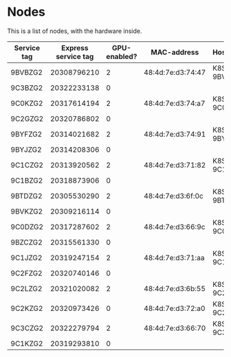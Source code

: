 # Nodes
This is a list of nodes, with the hardware inside.

| Service tag 	| Express service tag 	| GPU-enabled? 	| MAC-address       | Hostname      |
|-------------	|---------------------	|--------------	| ----------------- | ------------- |
| 9BVBZG2     	| 20308796210         	| 2            	| 48:4d:7e:d3:74:47 | K8S-G-9BVBZG2 |
| 9C3BZG2     	| 20322233138         	| 0            	|                   |               |
| 9C0KZG2     	| 20317614194         	| 2            	| 48:4d:7e:d3:74:a7 | K8S-G-9C0KZG2 |
| 9C2GZG2     	| 20320786802         	| 0            	|                   |               |
| 9BYFZG2     	| 20314021682         	| 2            	| 48:4d:7e:d3:74:91 | K8S-G-9BYFZG2 |
| 9BYJZG2     	| 20314208306         	| 0            	|                   |               |
| 9C1CZG2     	| 20313920562         	| 2            	| 48:4d:7e:d3:71:82 | K8S-G-9C1CZG2 |
| 9C1BZG2     	| 20318873906         	| 0            	|                   |               |
| 9BTDZG2     	| 20305530290         	| 2            	| 48:4d:7e:d3:6f:0c | K8S-G-9BTDZG2 |
| 9BVKZG2     	| 20309216114         	| 0            	|                   |               |
| 9C0DZG2     	| 20317287602         	| 2            	| 48:4d:7e:d3:66:9c | K8S-G-9C0DZG2 |
| 9BZCZG2     	| 20315561330         	| 0            	|                   |               |
| 9C1JZG2     	| 20319247154         	| 2            	| 48:4d:7e:d3:71:aa | K8S-G-9C1JZG2 |
| 9C2FZG2     	| 20320740146         	| 0            	|                   |               |
| 9C2LZG2     	| 20321020082         	| 2            	| 48:4d:7e:d3:6b:55 | K8S-G-9C2LZG2 |
| 9C2KZG2     	| 20320973426         	| 0            	| 48:4d:7e:d3:72:a0 | K8S-M-9C2KZG2 |
| 9C3CZG2     	| 20322279794         	| 2            	| 48:4d:7e:d3:66:70 | K8S-G-9C3CZG2 |
| 9C1KZG2     	| 20319293810         	| 0            	|                   |               |
